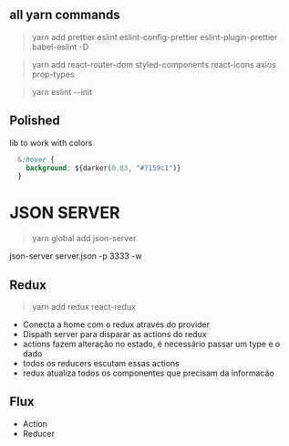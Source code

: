 ## all yarn commands

>yarn add prettier eslint eslint-config-prettier eslint-plugin-prettier babel-eslint -D

>yarn add react-router-dom styled-components react-icons axios prop-types

>yarn eslint --init

## Polished

lib to work with colors

```css
  &:hover {
    background: ${darker(0.03, "#7159c1")}
  }
```

# JSON SERVER

>yarn global add json-server

json-server server.json -p 3333 -w

## Redux

>yarn add redux react-redux

- Conecta a home com o redux através do provider
- Dispath server para disparar as actions do redux
- actions fazem alteração no estado, é necessário passar um type e o dado
- todos os reducers escutam essas actions
- redux atualiza todos os componentes que precisam da informacão

## Flux

- Action
- Reducer
